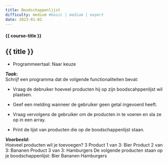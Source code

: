 ```yaml
---
title: Boodschappenlijst
difficulty: medium #basic | medium | expert
date: 2023-01-02
---
```


#### {{ course-title }}

## {{ title }}

* Programmeertaal: Naar keuze

***Taak:***  
Schrijf een programma dat de volgende functionaliteiten bevat:

- Vraag de debruiker hoeveel producten hij op zijn boodscahppenlijst wil
  plaatsen.

- Geef een melding wanneer de gebruiker geen getal ingevoerd heeft.

- Vraag vervolgens de gebruiker om de producten in te voeren en sla ze
  op in een array.

- Print de lijst van producten die op de boodschappenlijst staan.

***Voorbeeld:***  
Hoeveel producten wil je toevoegen? 3 Product 1 van 3: Bier Product 2
van 3: Bananen Product 3 van 3: Hamburgers De volgende producten staan
op je boodschappenlijst: Bier Bananen Hamburgers
